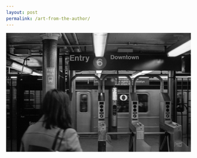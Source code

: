 ```yaml
---
layout: post
permalink: /art-from-the-author/
---
```


<img class="author-art"
     alt="Film" title="Film"
     src="/images/Liz-17Film.jpg" />
